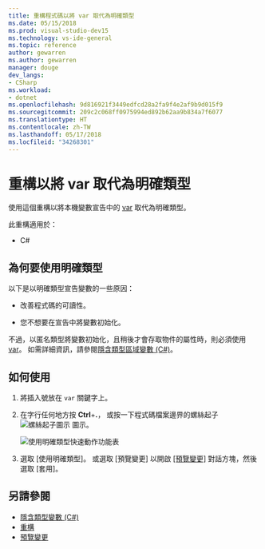 ```yaml
---
title: 重構程式碼以將 var 取代為明確類型
ms.date: 05/15/2018
ms.prod: visual-studio-dev15
ms.technology: vs-ide-general
ms.topic: reference
author: gewarren
ms.author: gewarren
manager: douge
dev_langs:
- CSharp
ms.workload:
- dotnet
ms.openlocfilehash: 9d816921f3449edfcd28a2fa9f4e2af9b9d015f9
ms.sourcegitcommit: 209c2c068ff0975994ed892b62aa9b834a7f6077
ms.translationtype: HT
ms.contentlocale: zh-TW
ms.lasthandoff: 05/17/2018
ms.locfileid: "34268301"
---
```

# <a name="refactoring-to-replace-var-with-an-explicit-type"></a>重構以將 var 取代為明確類型

使用這個重構以將本機變數宣告中的 [var](/dotnet/csharp/language-reference/keywords/var) 取代為明確類型。

此重構適用於：

- C#

## <a name="why-to-use-an-explicit-type"></a>為何要使用明確類型

以下是以明確類型宣告變數的一些原因：

- 改善程式碼的可讀性。

- 您不想要在宣告中將變數初始化。

不過，以匿名類型將變數初始化，且稍後才會存取物件的屬性時，則必須使用 [var](/dotnet/csharp/language-reference/keywords/var)。 如需詳細資訊，請參閱[隱含類型區域變數 (C#)](/dotnet/csharp/programming-guide/classes-and-structs/implicitly-typed-local-variables)。

## <a name="how-to-use-it"></a>如何使用

1. 將插入號放在 `var` 關鍵字上。

1. 在字行任何地方按 **Ctrl**+**.**， 或按一下程式碼檔案邊界的螺絲起子 ![螺絲起子圖示](../media/screwdriver-icon.png) 圖示。

   ![使用明確類型快速動作功能表](media/use-explicit-type.png)

1. 選取 [使用明確類型]。 或選取 [預覽變更] 以開啟 [[預覽變更]](../../ide/preview-changes.md) 對話方塊，然後選取 [套用]。

## <a name="see-also"></a>另請參閱

- [隱含類型變數 (C#)](/dotnet/csharp/programming-guide/classes-and-structs/implicitly-typed-local-variables)
- [重構](../refactoring-in-visual-studio.md)
- [預覽變更](../../ide/preview-changes.md)